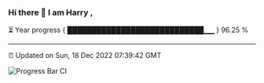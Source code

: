 ### Hi there 👋 I am Harry , 

⏳ Year progress { ████████████████████████████▁▁ } 96.25 %

---

⏰ Updated on Sun, 18 Dec 2022 07:39:42 GMT

![Progress Bar CI](https://github.com/duykhang68/duykhang68/workflows/Progress%20Bar%20CI/badge.svg)
